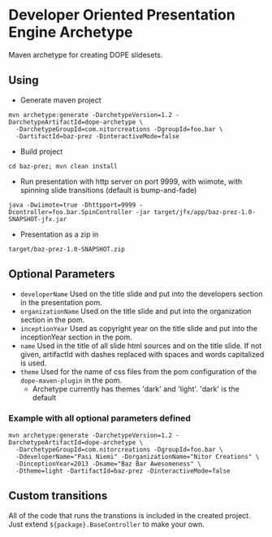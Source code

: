 # Developer Oriented Presentation Engine Archetype #

Maven archetype for creating DOPE slidesets.

## Using ##

 * Generate maven project

```
mvn archetype:generate -DarchetypeVersion=1.2 -DarchetypeArtifactId=dope-archetype \
  -DarchetypeGroupId=com.nitorcreations -DgroupId=foo.bar \
  -DartifactId=baz-prez -DinteractiveMode=false
```

 * Build project

```
cd baz-prez; mvn clean install
```

 * Run presentation with http server on port 9999, with wiimote, with spinning slide transitions (default is bump-and-fade)

```
java -Dwiimote=true -Dhttpport=9999 -Dcontroller=foo.bar.SpinController -jar target/jfx/app/baz-prez-1.0-SNAPSHOT-jfx.jar
```

 * Presentation as a zip in

```
target/baz-prez-1.0-SNAPSHOT.zip
```

## Optional Parameters ##

 * ```developerName``` Used on the title slide and put into the developers section in the presentation pom.
 * ```organizationName``` Used on the title slide and put into the organization section in the pom.
 * ```inceptionYear``` Used as copyright year on the title slide and put into the inceptionYear section in the pom.
 * ```name``` Used in the title of all slide html sources and on the title slide. If not given, artifactId with dashes replaced with spaces and words capitalized is used.
 * ```theme``` Used for the name of css files from the pom configuration of the ```dope-maven-plugin``` in the pom.
    * Archetype currently has themes 'dark' and 'light'. 'dark' is the default 

### Example with all optional parameters defined ###

```
mvn archetype:generate -DarchetypeVersion=1.2 -DarchetypeArtifactId=dope-archetype \
  -DarchetypeGroupId=com.nitorcreations -DgroupId=foo.bar \
  -DdeveloperName="Pasi Niemi" -DorganizationName="Nitor Creations" \
  -DinceptionYear=2013 -Dname="Baz Bar Awesomeness" \
  -Dtheme=light -DartifactId=baz-prez -DinteractiveMode=false
```

## Custom transitions ##

All of the code that runs the transtions is included in the created project. Just extend ```${package}.BaseController``` to make your own.
